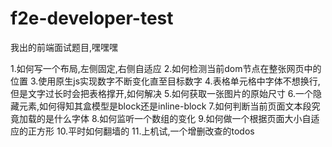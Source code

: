 f2e-developer-test
==================

我出的前端面试题目,嘿嘿嘿

1.如何写一个布局,左侧固定,右侧自适应
2.如何检测当前dom节点在整张网页中的位置
3.使用原生js实现数字不断变化直至目标数字
4.表格单元格中字体不想换行,但是文字过长时会把表格撑开,如何解决
5.如何获取一张图片的原始尺寸
6.一个隐藏元素,如何得知其盒模型是block还是inline-block
7.如何判断当前页面文本段究竟加载的是什么字体
8.如何监听一个数组的变化
9.如何做一个根据页面大小自适应的正方形
10.平时如何翻墙的
11.上机试,一个增删改查的todos
